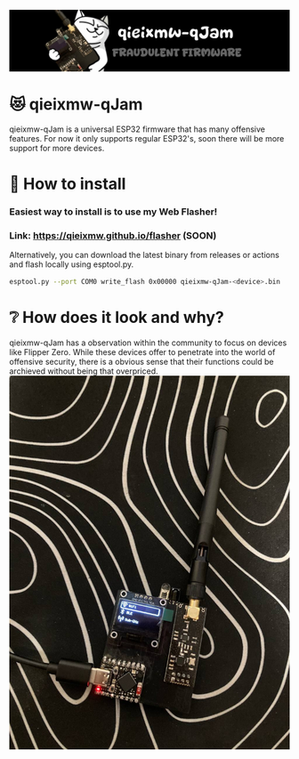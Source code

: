 ![qieixmw-qJam banner](./media/pictures/qieixmw-qJam_banner.jpg)
# 😻 qieixmw-qJam
qieixmw-qJam is a universal ESP32 firmware that has many offensive features.
For now it only supports regular ESP32's, soon there will be more support for more devices.
# 🔗 How to install
### Easiest way to install is to use my Web Flasher!
### Link: https://qieixmw.github.io/flasher (SOON)
Alternatively, you can download the latest binary from releases or actions and flash locally using esptool.py.
```sh
esptool.py --port COM0 write_flash 0x00000 qieixmw-qJam-<device>.bin
```
# ❔ How does it look and why?
qieixmw-qJam has a observation within the community to focus on devices like Flipper Zero. While these devices offer to penetrate into the world of offensive security,
there is a obvious sense that their functions could be archieved without being that overpriced.
![qieixmw-qJam PCB](./media/pictures/PCB.jpg)
